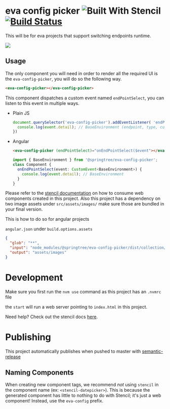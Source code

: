 # eva config picker ![Built With Stencil](https://img.shields.io/badge/-Built%20With%20Stencil-16161d.svg?logo=data%3Aimage%2Fsvg%2Bxml%3Bbase64%2CPD94bWwgdmVyc2lvbj0iMS4wIiBlbmNvZGluZz0idXRmLTgiPz4KPCEtLSBHZW5lcmF0b3I6IEFkb2JlIElsbHVzdHJhdG9yIDE5LjIuMSwgU1ZHIEV4cG9ydCBQbHVnLUluIC4gU1ZHIFZlcnNpb246IDYuMDAgQnVpbGQgMCkgIC0tPgo8c3ZnIHZlcnNpb249IjEuMSIgaWQ9IkxheWVyXzEiIHhtbG5zPSJodHRwOi8vd3d3LnczLm9yZy8yMDAwL3N2ZyIgeG1sbnM6eGxpbms9Imh0dHA6Ly93d3cudzMub3JnLzE5OTkveGxpbmsiIHg9IjBweCIgeT0iMHB4IgoJIHZpZXdCb3g9IjAgMCA1MTIgNTEyIiBzdHlsZT0iZW5hYmxlLWJhY2tncm91bmQ6bmV3IDAgMCA1MTIgNTEyOyIgeG1sOnNwYWNlPSJwcmVzZXJ2ZSI%2BCjxzdHlsZSB0eXBlPSJ0ZXh0L2NzcyI%2BCgkuc3Qwe2ZpbGw6I0ZGRkZGRjt9Cjwvc3R5bGU%2BCjxwYXRoIGNsYXNzPSJzdDAiIGQ9Ik00MjQuNywzNzMuOWMwLDM3LjYtNTUuMSw2OC42LTkyLjcsNjguNkgxODAuNGMtMzcuOSwwLTkyLjctMzAuNy05Mi43LTY4LjZ2LTMuNmgzMzYuOVYzNzMuOXoiLz4KPHBhdGggY2xhc3M9InN0MCIgZD0iTTQyNC43LDI5Mi4xSDE4MC40Yy0zNy42LDAtOTIuNy0zMS05Mi43LTY4LjZ2LTMuNkgzMzJjMzcuNiwwLDkyLjcsMzEsOTIuNyw2OC42VjI5Mi4xeiIvPgo8cGF0aCBjbGFzcz0ic3QwIiBkPSJNNDI0LjcsMTQxLjdIODcuN3YtMy42YzAtMzcuNiw1NC44LTY4LjYsOTIuNy02OC42SDMzMmMzNy45LDAsOTIuNywzMC43LDkyLjcsNjguNlYxNDEuN3oiLz4KPC9zdmc%2BCg%3D%3D&colorA=16161d&style=flat-square) [![Build Status](https://travis-ci.com/springtreesolutions/eva-config-picker.svg?branch=master)](https://travis-ci.com/springtreesolutions/eva-config-picker)


This will be for eva projects that support switching endpoints runtime.

![](https://i.gyazo.com/b518b8cf1f6f5e7592f3dd45a25d15f1.gif)


## Usage

The only component you will need in order to render all the required UI is the `eva-config-picker`, you will do so the following way.

```html
<eva-config-picker></eva-config-picker>
```

This component dispatches a custom event named `endPointSelect`, you can listen to this event in multiple ways.

- Plain JS
  ```javascript
  document.querySelector('eva-config-picker').addEventListener( 'endPointSelect', event => {
    console.log(event.detail); // BaseEnvironment (endpoint, type, customerName)
  })
  ```
- Angular
  ```html
  <eva-config-picker (endPointSelect)="onEndPointSelect($event"></eva-config-picker>
  ```

  ```typescript
  import { BaseEnvironment } from '@springtree/eva-config-picker';
  class Component {
    onEndPointSelect(event: CustomEvent<BaseEnvironment>) {
      console.log(event.detail); // BaseEnvironment
    }
  }
  ```

Please refer to the [stencil documentation](https://stenciljs.com/docs/overview) on how to consume web components created in this project. Also this project has a dependency on two image assets under `src/assets/images/` make sure those are bundled in your final version.

This is how to do so for angular projects

`angular.json` under `build.options.assets`
```json
{
  "glob": "**",
  "input": "node_modules/@springtree/eva-config-picker/dist/collection/assets/images",
  "output": "assets/images"
}
```

# Development

Make sure you first run the `nvm use` command as this project has an `.nvmrc` file

the `start` will run a web server pointing to `index.html` in this project.


Need help? Check out the stencil docs [here](https://stenciljs.com/docs/my-first-component).

# Publishing

This project automatically publishes when pushed to master with [semantic-release](https://github.com/semantic-release/semantic-release)


## Naming Components

When creating new component tags, we recommend _not_ using `stencil` in the component name (ex: `<stencil-datepicker>`). This is because the generated component has little to nothing to do with Stencil; it's just a web component! Instead, use the `eva-config` prefix.

